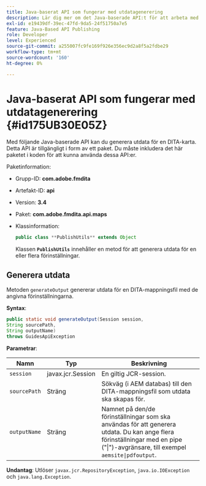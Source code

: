```yaml
---
title: Java-baserat API som fungerar med utdatagenerering
description: Lär dig mer om det Java-baserade API:t för att arbeta med generering av utdata
exl-id: e19439df-39ec-47fd-9da5-24f51750a7e5
feature: Java-Based API Publishing
role: Developer
level: Experienced
source-git-commit: a255007fc9fe169f926e356ec9d2a8f5a2fdbe29
workflow-type: tm+mt
source-wordcount: '160'
ht-degree: 0%

---
```


# Java-baserat API som fungerar med utdatagenerering {#id175UB30E05Z}

Med följande Java-baserade API kan du generera utdata för en DITA-karta. Detta API är tillgängligt i form av ett paket. Du måste inkludera det här paketet i koden för att kunna använda dessa API:er.

Paketinformation:

- Grupp-ID: **com.adobe.fmdita**

- Artefakt-ID: **api**

- Version: **3.4**

- Paket: ****com.adobe.fmdita.api.maps****

- Klassinformation:

  ```JAVA
  public class **PublishUtils** extends Object
  ```

  Klassen **`PublishUtils`** innehåller en metod för att generera utdata för en eller flera förinställningar.


## Generera utdata

Metoden ``generateOutput`` genererar utdata för en DITA-mappningsfil med de angivna förinställningarna.

**Syntax**:

```JAVA
public static void generateOutput(Session session,
String sourcePath,
String outputName)
throws GuidesApiException
```

**Parametrar**:

| Namn | Typ | Beskrivning |
|----|----|-----------|
| `session` | javax.jcr.Session | En giltig JCR-session. |
| ``sourcePath`` | Sträng | Sökväg \(i AEM databas\) till den DITA-mappningsfil som utdata ska skapas för. |
| ``outputName`` | Sträng | Namnet på den/de förinställningar som ska användas för att generera utdata. Du kan ange flera förinställningar med en pipe \(&quot;\|&quot;\)-avgränsare, till exempel `aemsite\|pdfoutput`. |

**Undantag**:
Utlöser ``javax.jcr.RepositoryException``, `java.io.IOException` och `java.lang.Exception`.
